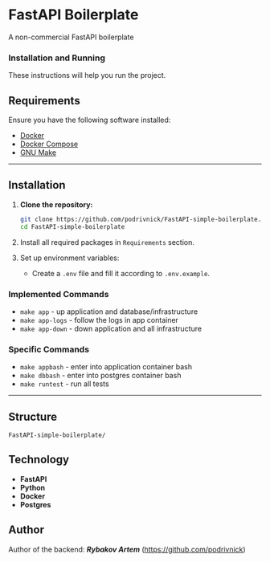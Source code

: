 # FastAPI Boilerplate

A non-commercial FastAPI boilerplate
### Installation and Running

These instructions will help you run the project.

## Requirements

Ensure you have the following software installed:

- [Docker](https://www.docker.com/get-started)
- [Docker Compose](https://docs.docker.com/compose/install/)
- [GNU Make](https://www.gnu.org/software/make/)

___
## Installation

1. **Clone the repository:**
   ```bash
   git clone https://github.com/podrivnick/FastAPI-simple-boilerplate.git
   cd FastAPI-simple-boilerplate
   ```

2. Install all required packages in `Requirements` section.
3. Set up environment variables:
   - Create a `.env` file and fill it according to `.env.example`.

### Implemented Commands

* `make app` - up application and database/infrastructure
* `make app-logs` - follow the logs in app container
* `make app-down` - down application and all infrastructure

### Specific Commands

* `make appbash` - enter into application container bash
* `make dbbash` - enter into postgres container bash
* `make runtest` - run all tests

___
## Structure

```plaintext
FastAPI-simple-boilerplate/
```

## Technology
+ **FastAPI**
+ **Python**
+ **Docker**
+ **Postgres**

## Author
Author of the backend: ***Rybakov Artem***  (https://github.com/podrivnick)
